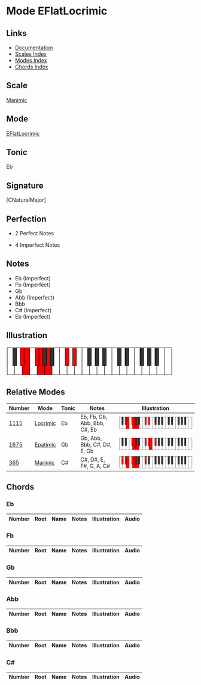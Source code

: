 # Mode EFlatLocrimic

## Links

- [Documentation](index.md)
- [Scales Index](Scales.md)
- [Modes Index](Modes.md)
- [Chords Index](Chords.md)

## Scale

[Manimic](ScaleManimic.md)

## Mode

[EFlatLocrimic](ModeEFlatLocrimic.md)

## Tonic

Eb

## Signature

[CNaturalMajor]

## Perfection

 - 2 Perfect Notes

 - 4 Imperfect Notes

## Notes

- Eb (Imperfect)
- Fb (Imperfect)
- Gb
- Abb (Imperfect)
- Bbb
- C# (Imperfect)
- Eb (Imperfect)

## Illustration

![EFlatLocrimic](ModeEFlatLocrimic.png)

## Relative Modes

| Number | Mode | Tonic | Notes | Illustration |
|--------|------|-------|-------|--------------|
| [1115](https://ianring.com/musictheory/scales/1115) | [Locrimic](ModeLocrimic.md) | Eb | Eb, Fb, Gb, Abb, Bbb, C#, Eb | ![EFlatLocrimic](ModeEFlatLocrimic.png) |
| [1675](https://ianring.com/musictheory/scales/1675) | [Epatimic](ModeEpatimic.md) | Gb | Gb, Abb, Bbb, C#, D#, E, Gb | ![GFlatEpatimic](ModeGFlatEpatimic.png) |
| [365](https://ianring.com/musictheory/scales/365) | [Marimic](ModeMarimic.md) | C# | C#, D#, E, F#, G, A, C# | ![CSharpMarimic](ModeCSharpMarimic.png) |

## Chords

### Eb

| Number | Root | Name | Notes | Illustration | Audio |
|--------|------|------|-------|--------------|-------|

### Fb

| Number | Root | Name | Notes | Illustration | Audio |
|--------|------|------|-------|--------------|-------|

### Gb

| Number | Root | Name | Notes | Illustration | Audio |
|--------|------|------|-------|--------------|-------|

### Abb

| Number | Root | Name | Notes | Illustration | Audio |
|--------|------|------|-------|--------------|-------|

### Bbb

| Number | Root | Name | Notes | Illustration | Audio |
|--------|------|------|-------|--------------|-------|

### C#

| Number | Root | Name | Notes | Illustration | Audio |
|--------|------|------|-------|--------------|-------|


